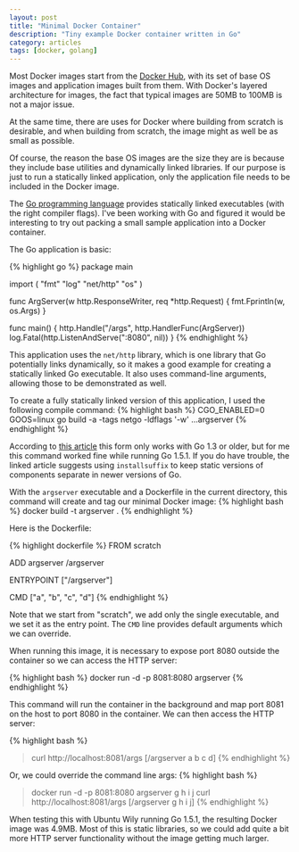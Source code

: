 ```yaml
---
layout: post
title: "Minimal Docker Container"
description: "Tiny example Docker container written in Go"
category: articles
tags: [docker, golang]
---
```


Most Docker images start from the [Docker Hub][dh],
with its set of base OS images and application images
built from them. With Docker's layered architecture for
images, the fact that typical images are 50MB to 100MB
is not a major issue.

At the same time, there are uses for Docker where
building from scratch is desirable, and when building
from scratch, the image might as well be as small as
possible.

Of course, the reason the base OS images are the size
they are is because they include base utilities
and dynamically linked libraries. If our purpose is 
just to run a statically linked application, only the 
application file needs to be included in the Docker image.

The [Go programming language][golang] provides statically
linked executables (with the right compiler flags). I've
been working with Go and figured it would be interesting
to try out packing a small sample application into a
Docker container.

The Go application is basic:

{% highlight go %}
package main

import (
        "fmt"
        "log"
        "net/http"
        "os"
)

func ArgServer(w http.ResponseWriter, req *http.Request) {
        fmt.Fprintln(w, os.Args)
}

func main() {
        http.Handle("/args", http.HandlerFunc(ArgServer))
        log.Fatal(http.ListenAndServe(":8080", nil))
}
{% endhighlight %}

This application uses the `net/http` library, which is
one library that Go potentially links dynamically, so 
it makes a good example for creating a statically 
linked Go executable. It also uses command-line arguments,
allowing those to be demonstrated as well.

To create a fully statically linked version of this application,
I used the following compile command:
{% highlight bash %}
CGO_ENABLED=0 GOOS=linux go build -a -tags netgo -ldflags '-w' ...argserver
{% endhighlight %}

According to [this article][a] this form only works with Go 1.3 or older, but
for me this command worked fine while running Go 1.5.1. 
If you do have trouble, the linked article suggests using `installsuffix` to keep static versions 
of components separate in newer versions of Go.

With the `argserver` executable and a Dockerfile in the current directory, this command
will create and tag our minimal Docker image:
{% highlight bash %}
docker build -t argserver .
{% endhighlight %}

Here is the Dockerfile:

{% highlight dockerfile %}
FROM scratch

ADD argserver /argserver

ENTRYPOINT ["/argserver"]

CMD ["a", "b", "c", "d"]
{% endhighlight %}

Note that we start from "scratch", we add only the single executable, and
we set it as the entry point. The `CMD` line provides default arguments
which we can override.

When running this image, it is necessary to expose port 8080 outside
the container so we can access the HTTP server:

{% highlight bash %}
docker run -d -p 8081:8080 argserver
{% endhighlight %}

This command will run the container in the background and map port 8081
on the host to port 8080 in the container. We can then access the HTTP
server:

{% highlight bash %}
> curl http://localhost:8081/args
[/argserver a b c d]
{% endhighlight %}

Or, we could override the command line args:
{% highlight bash %}
> docker run -d -p 8081:8080 argserver g h i j
> curl http://localhost:8081/args
[/argserver g h i j]
{% endhighlight %}

When testing this with Ubuntu Wily running Go 1.5.1, the resulting
Docker image was 4.9MB. Most of this is static libraries, so we
could add quite a bit more HTTP server functionality without the
image getting much larger.

[dh]: https://hub.docker.com/
[golang]: https://golang.org/
[a]:https://github.com/kelseyhightower/rocket-talk/issues/1

